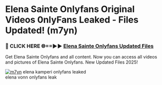 # Elena Sainte Onlyfans Original Videos 0nlyFans Leaked - Files Updated! (m7yn)

<h3>🔴 CLICK HERE 🌐==►► <a href="https://tinyurl.com/ms9xzufz" rel="nofollow">Elena Sainte Onlyfans Updated Files</a></h3>

Get Elena Sainte Onlyfans and all content. Now you can access all videos and pictures of Elena Sainte Onlyfans. New Updated Files 2025!

[![m7yn](https://i.imgur.com/PQ7UWWw.gif)](https://tinyurl.com/ms9xzufz)
elena kamperi onlyfans leaked<br>
elena vonn onlyfans leak